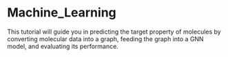 # Machine_Learning
This tutorial will guide you in predicting the target property of molecules by converting molecular data into a graph, feeding the graph into a GNN model, and evaluating its performance.
